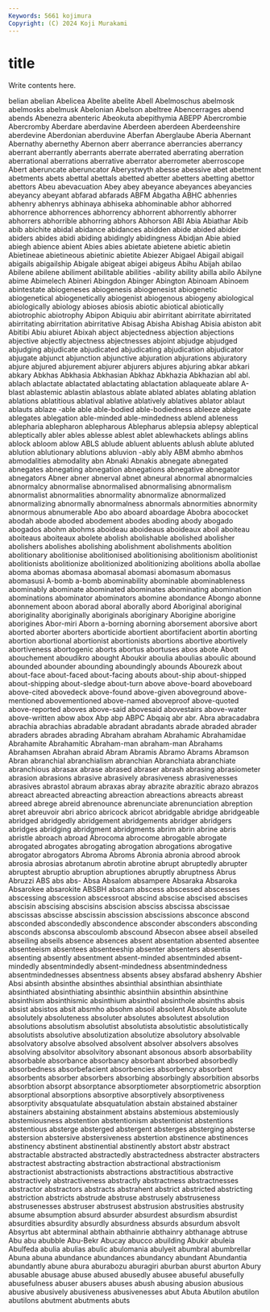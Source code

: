 ```yaml
---
Keywords: 5661 kojimura
Copyright: (C) 2024 Koji Murakami
---
```


# title

Write contents here.



belian abelian Abelicea Abelite abelite Abell Abelmoschus abelmosk abelmosks
abelmusk Abelonian Abelson abeltree Abencerrages abend abends Abenezra abenteric Abeokuta
abepithymia ABEPP Abercrombie Abercromby Aberdare aberdavine Aberdeen aberdeen Aberdeenshire aberdevine
Aberdonian aberduvine Aberfan Aberglaube Aberia Abernant Abernathy abernethy Abernon aberr
aberrance aberrancies aberrancy aberrant aberrantly aberrants aberrate aberrated aberrating aberration
aberrational aberrations aberrative aberrator aberrometer aberroscope Abert aberuncate aberuncator Aberystwyth
abesse abessive abet abetment abetments abets abettal abettals abetted abetter
abetters abetting abettor abettors Abeu abevacuation Abey abey abeyance abeyances
abeyancies abeyancy abeyant abfarad abfarads ABFM Abgatha ABHC abhenries abhenry
abhenrys abhinaya abhiseka abhominable abhor abhorred abhorrence abhorrences abhorrency abhorrent
abhorrently abhorrer abhorrers abhorrible abhorring abhors Abhorson ABI Abia Abiathar
Abib abib abichite abidal abidance abidances abidden abide abided abider
abiders abides abidi abiding abidingly abidingness Abidjan Abie abied abiegh
abience abient Abies abies abietate abietene abietic abietin Abietineae abietineous
abietinic abietite Abiezer Abigael Abigail abigail abigails abigailship Abigale abigeat
abigei abigeus Abihu Abijah abilao Abilene abilene abiliment abilitable abilities
-ability ability abilla abilo Abilyne abime Abimelech Abineri Abingdon Abinger
Abington Abinoam Abinoem abintestate abiogeneses abiogenesis abiogenesist abiogenetic abiogenetical abiogenetically
abiogenist abiogenous abiogeny abiological abiologically abiology abioses abiosis abiotic abiotical
abiotically abiotrophic abiotrophy Abipon Abiquiu abir abirritant abirritate abirritated abirritating
abirritation abirritative Abisag Abisha Abishag Abisia abiston abit Abitibi Abiu
abiuret Abixah abject abjectedness abjection abjections abjective abjectly abjectness abjectnesses
abjoint abjudge abjudged abjudging abjudicate abjudicated abjudicating abjudication abjudicator abjugate
abjunct abjunction abjunctive abjuration abjurations abjuratory abjure abjured abjurement abjurer
abjurers abjures abjuring abkar abkari abkary Abkhas Abkhasia Abkhasian Abkhaz
Abkhazia Abkhazian abl abl. ablach ablactate ablactated ablactating ablactation ablaqueate
ablare A-blast ablastemic ablastin ablastous ablate ablated ablates ablating ablation
ablations ablatitious ablatival ablative ablatively ablatives ablator ablaut ablauts ablaze
-able able able-bodied able-bodiedness ableeze ablegate ablegates ablegation able-minded able-mindedness
ablend ableness ablepharia ablepharon ablepharous Ablepharus ablepsia ablepsy ableptical ableptically
abler ables ablesse ablest ablet ablewhackets ablings ablins ablock abloom
ablow ABLS ablude abluent abluents ablush ablute abluted ablution ablutionary
ablutions abluvion -ably ably ABM abmho abmhos abmodalities abmodality abn
Abnaki Abnakis abnegate abnegated abnegates abnegating abnegation abnegations abnegative abnegator
abnegators Abner abner abnerval abnet abneural abnormal abnormalcies abnormalcy abnormalise
abnormalised abnormalising abnormalism abnormalist abnormalities abnormality abnormalize abnormalized abnormalizing abnormally
abnormalness abnormals abnormities abnormity abnormous abnumerable Abo abo aboard aboardage
Abobra abococket abodah abode aboded abodement abodes aboding abody abogado
abogados abohm abohms aboideau aboideaus aboideaux aboil aboiteau aboiteaus aboiteaux
abolete abolish abolishable abolished abolisher abolishers abolishes abolishing abolishment abolishments
abolition abolitionary abolitionise abolitionised abolitionising abolitionism abolitionist abolitionists abolitionize abolitionized
abolitionizing abolitions abolla abollae aboma abomas abomasa abomasal abomasi abomasum
abomasus abomasusi A-bomb a-bomb abominability abominable abominableness abominably abominate abominated
abominates abominating abomination abominations abominator abominators abomine abondance Abongo abonne
abonnement aboon aborad aboral aborally abord Aboriginal aboriginal aboriginality aboriginally
aboriginals aboriginary Aborigine aborigine aborigines Abor-miri Aborn a-borning aborning aborsement
aborsive abort aborted aborter aborters aborticide abortient abortifacient abortin aborting
abortion abortional abortionist abortionists abortions abortive abortively abortiveness abortogenic aborts
abortus abortuses abos abote Abott abouchement aboudikro abought Aboukir aboulia
aboulias aboulic abound abounded abounder abounding aboundingly abounds Abourezk about
about-face about-faced about-facing abouts about-ship about-shipped about-shipping about-sledge about-turn above
above-board aboveboard above-cited abovedeck above-found above-given aboveground above-mentioned abovementioned above-named
aboveproof above-quoted above-reported aboves above-said abovesaid abovestairs above-water above-written abow
abox Abp abp ABPC Abqaiq abr abr. Abra abracadabra abrachia
abrachias abradable abradant abradants abrade abraded abrader abraders abrades abrading
Abraham abraham Abrahamic Abrahamidae Abrahamite Abrahamitic Abraham-man abraham-man Abrahams Abrahamsen
Abrahan abraid Abram Abramis Abramo Abrams Abramson Abran abranchial abranchialism
abranchian Abranchiata abranchiate abranchious abrasax abrase abrased abraser abrash abrasing
abrasiometer abrasion abrasions abrasive abrasively abrasiveness abrasivenesses abrasives abrastol abraum
abraxas abray abrazite abrazitic abrazo abrazos abreact abreacted abreacting abreaction
abreactions abreacts abreast abreed abrege abreid abrenounce abrenunciate abrenunciation abreption
abret abreuvoir abri abrico abricock abricot abridgable abridge abridgeable abridged
abridgedly abridgement abridgements abridger abridgers abridges abridging abridgment abridgments abrim
abrin abrine abris abristle abroach abroad Abrocoma abrocome abrogable abrogate
abrogated abrogates abrogating abrogation abrogations abrogative abrogator abrogators Abroma Abroms
Abronia abronia abrood abrook abrosia abrosias abrotanum abrotin abrotine abrupt
abruptedly abrupter abruptest abruptio abruption abruptiones abruptly abruptness Abrus Abruzzi
ABS abs abs- Absa Absalom absampere Absaraka Absaroka Absarokee absarokite
ABSBH abscam abscess abscessed abscesses abscessing abscession abscessroot abscind abscise
abscised abscises abscisin abscising abscisins abscision absciss abscissa abscissae abscissas
abscisse abscissin abscission abscissions absconce abscond absconded abscondedly abscondence absconder
absconders absconding absconds absconsa abscoulomb abscound Absecon absee abseil abseiled
abseiling abseils absence absences absent absentation absented absentee absenteeism absentees
absenteeship absenter absenters absentia absenting absently absentment absent-minded absentminded absent-mindedly
absentmindedly absent-mindedness absentmindedness absentmindednesses absentness absents absey absfarad abshenry Abshier
Absi absinth absinthe absinthes absinthial absinthian absinthiate absinthiated absinthiating absinthic
absinthiin absinthin absinthine absinthism absinthismic absinthium absinthol absinthole absinths absis
absist absistos absit absmho absohm absoil absolent Absolute absolute absolutely
absoluteness absoluter absolutes absolutest absolution absolutions absolutism absolutist absolutista absolutistic
absolutistically absolutists absolutive absolutization absolutize absolutory absolvable absolvatory absolve absolved
absolvent absolver absolvers absolves absolving absolvitor absolvitory absonant absonous absorb
absorbability absorbable absorbance absorbancy absorbant absorbed absorbedly absorbedness absorbefacient absorbencies
absorbency absorbent absorbents absorber absorbers absorbing absorbingly absorbition absorbs absorbtion
absorpt absorptance absorptiometer absorptiometric absorption absorptional absorptions absorptive absorptively absorptiveness
absorptivity absquatulate absquatulation abstain abstained abstainer abstainers abstaining abstainment abstains
abstemious abstemiously abstemiousness abstention abstentionism abstentionist abstentions abstentious absterge absterged
abstergent absterges absterging absterse abstersion abstersive abstersiveness abstertion abstinence abstinences
abstinency abstinent abstinential abstinently abstort abstr abstract abstractable abstracted abstractedly
abstractedness abstracter abstracters abstractest abstracting abstraction abstractional abstractionism abstractionist abstractionists
abstractions abstractitious abstractive abstractively abstractiveness abstractly abstractness abstractnesses abstractor abstractors
abstracts abstrahent abstrict abstricted abstricting abstriction abstricts abstrude abstruse abstrusely
abstruseness abstrusenesses abstruser abstrusest abstrusion abstrusities abstrusity absume absumption absurd
absurder absurdest absurdism absurdist absurdities absurdity absurdly absurdness absurds absurdum
absvolt Absyrtus abt abterminal abthain abthainrie abthainry abthanage abtruse Abu
abu abubble Abu-Bekr Abucay abucco abuilding Abukir abuleia Abulfeda abulia
abulias abulic abulomania abulyeit abumbral abumbrellar Abuna abuna abundance abundances
abundancy abundant Abundantia abundantly abune abura aburabozu aburagiri aburban aburst
aburton Abury abusable abusage abuse abused abusedly abusee abuseful abusefully
abusefulness abuser abusers abuses abush abusing abusion abusious abusive abusively
abusiveness abusivenesses abut Abuta Abutilon abutilon abutilons abutment abutments abuts
